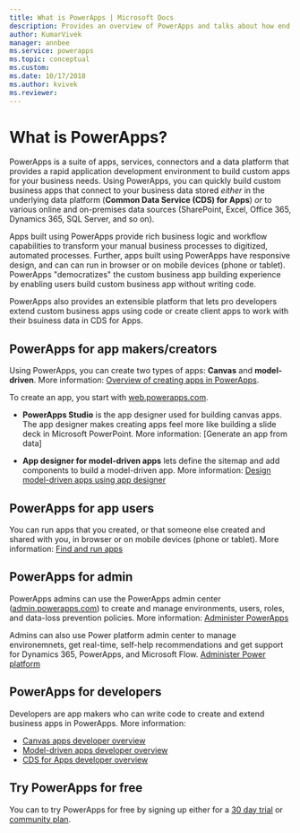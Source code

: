 ```yaml
---
title: What is PowerApps | Microsoft Docs
description: Provides an overview of PowerApps and talks about how end users, app makers, admin, and pro developers can use PowerApps.
author: KumarVivek
manager: annbee
ms.service: powerapps
ms.topic: conceptual
ms.custom: 
ms.date: 10/17/2018
ms.author: kvivek
ms.reviewer:
---
```

# What is PowerApps?

PowerApps is a suite of apps, services, connectors and a data platform that provides a rapid application development environment to build custom apps for your business needs. Using PowerApps, you can quickly build custom business apps that connect to your business data stored *either* in the underlying data platform (**Common Data Service (CDS) for Apps**) *or* to various online and on-premises data sources (SharePoint, Excel, Office 365, Dynamics 365, SQL Server, and so on). 

Apps built using PowerApps provide rich business logic and workflow capabilities to transform your manual business processes to digitized, automated processes. Further, apps built using PowerApps have responsive design, and can can run in browser or on mobile devices (phone or tablet). PowerApps "democratizes" the custom business app building experience by enabling users build custom business app without writing code.

PowerApps also provides an extensible platform that lets pro developers extend custom business apps using code or create client apps to work with their bsuiness data in CDS for Apps.

## PowerApps for app makers/creators

Using PowerApps, you can create two types of apps: **Canvas** and **model-driven**. More information: [Overview of creating apps in PowerApps](maker/index.md).

To create an app, you start with [web.powerapps.com](https://web.powerapps.com).

- **PowerApps Studio** is the app designer used for building canvas apps. The app designer makes creating apps feel more like building a slide deck in Microsoft PowerPoint. More information: [Generate an app from data]  

- **App designer for model-driven apps** lets define the sitemap and add components to build a model-driven app. More information: [Design model-driven apps using app designer](maker/model-driven-apps/design-custom-business-apps-using-app-designer.md)

## PowerApps for app users

You can run apps that you created, or that someone else created and shared with you, in browser or on mobile devices (phone or tablet). More information: [Find and run apps](user/index.md)

## PowerApps for admin

PowerApps admins can use the PowerApps admin center ([admin.powerapps.com](https://admin.powerapps.com)) to create and manage environments, users, roles, and data-loss prevention policies. More information: [Administer PowerApps](administrator/admin-guide.md)

Admins can also use Power platform admin center to manage environemnets, get real-time, self-help recommendations and get support for Dynamics 365, PowerApps, and Microsoft Flow. [Administer Power platform](https://docs.microsoft.com/power-platform/admin/admin-guide)

## PowerApps for developers

Developers are app makers who can write code to create and extend business apps in PowerApps. More information: 

- [Canvas apps developer overview](maker/canvas-apps/dev-enterprise-intro.md
)
- [Model-driven apps developer overview](developer/model-driven-apps/overview.md)
- [CDS for Apps developer overview](developer/common-data-service/overview.md)

## Try PowerApps for free

You can to try PowerApps for free by signing up either for a [30 day trial](maker/signup-for-powerapps.md) or [community plan](maker/dev-community-plan.md).